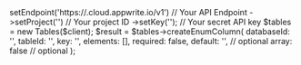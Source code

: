 <?php

use Appwrite\Client;
use Appwrite\Services\Tables;

$client = (new Client())
    ->setEndpoint('https://<REGION>.cloud.appwrite.io/v1') // Your API Endpoint
    ->setProject('<YOUR_PROJECT_ID>') // Your project ID
    ->setKey('<YOUR_API_KEY>'); // Your secret API key

$tables = new Tables($client);

$result = $tables->createEnumColumn(
    databaseId: '<DATABASE_ID>',
    tableId: '<TABLE_ID>',
    key: '',
    elements: [],
    required: false,
    default: '<DEFAULT>', // optional
    array: false // optional
);